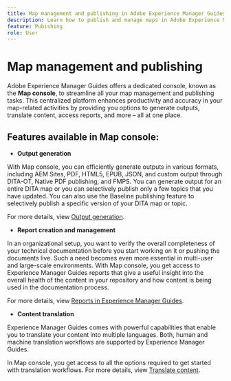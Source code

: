 ```yaml
---
title: Map management and publishing in Adobe Experience Manager Guides 
description: Learn how to publish and manage maps in Adobe Experience Manager Guides.
feature: Pubishing
role: User
---
```

# Map management and publishing 

Adobe Experience Manager Guides offers a dedicated console, known as the **Map console**, to streamline all your map management and publishing tasks. This centralized platform enhances productivity and accuracy in your map-related activities by providing you options to generate outputs, translate content, access reports, and more – all at one place. 

## Features available in Map console:

-	**Output generation**

  With Map console, you can efficiently generate outputs in various formats, including AEM Sites, PDF, HTML5, EPUB, JSON, and custom output through DITA-OT, Native PDF publishing, and FMPS. You can generate output for an entire DITA map or you can selectively publish only a few topics that you have updated. You can also use the Baseline publishing feature to selectively publish a specific version of your DITA map or topic.

  For more details, view [Output generation](./generate-output).

-	**Report creation and management**

  In an organizational setup, you want to verify the overall completeness of your technical documentation before you start working on it or pushing the documents live. Such a need becomes even more essential in multi-user and large-scale environments. With Map console, you get access to Experience Manager Guides reports that give a useful insight into the overall health of the content in your repository and how content is being used in the documentation process.

  For more details, view [Reports in Experience Manager Guides](./reports-intro.md).

-	**Content translation**

  Experience Manager Guides comes with powerful capabilities that enable you to translate your content into multiple languages. Both, human and machine translation workflows are supported by Experience Manager Guides. 

  In Map console, you get access to all the options required to get started with translation workflows. For more details, view [Translate content](./translation.md).  


